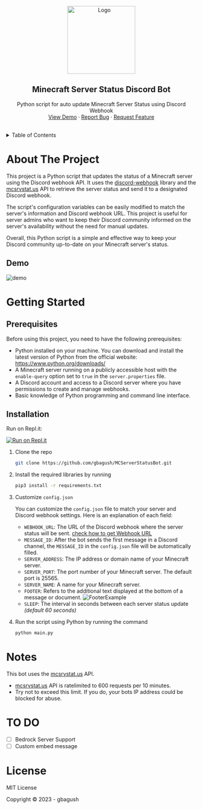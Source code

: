 <!-- PROJECT LOGO -->
<br />
<div align="center">
  <a href="https://github.com/gbagush/MCServerStatusBot">
    <img src="https://i.ibb.co/3fmB6NJ/logo-minecraft.png" alt="Logo" width="180">
  </a>

<h2 align="center">Minecraft Server Status Discord Bot</h2>

  <p align="center">
    Python script for auto update Minecraft Server Status using Discord Webhook
    <br />
    <a href="#demo">View Demo</a>
    ·
    <a href="https://github.com/gbagush/MCServerStatusBot/issues">Report Bug</a>
    ·
    <a href="https://github.com/gbagush/MCServerStatusBot/issues">Request Feature</a>
  </p>
</div>

<br />

<!-- TABLE OF CONTENTS -->
<details>
  <summary>Table of Contents</summary>
  <ol>
    <li>
      <a href="#about-the-project">About The Project</a>
      <ul>
        <li><a href="#demo">Demo</a></li>
      </ul>
    </li>
    <li>
      <a href="#getting-started">Getting Started</a>
      <ul>
        <li><a href="#prerequisites">Prerequisites</a></li>
        <li><a href="#installation">Installation</a></li>
      </ul>
    </li>
    <li><a href="#license">License</a></li>
    <li><a href="#contact">Contact</a></li>
  </ol>
</details>

<!-- ABOUT THE PROJECT -->
# About The Project
This project is a Python script that updates the status of a Minecraft server using the Discord webhook API. It uses the [discord-webhook](https://github.com/lovvskillz/python-discord-webhook) library and the [mcsrvstat.us](https://mcsrvstat.us/) API to retrieve the server status and send it to a designated Discord webhook.

The script's configuration variables can be easily modified to match the server's information and Discord webhook URL. This project is useful for server admins who want to keep their Discord community informed on the server's availability without the need for manual updates.

Overall, this Python script is a simple and effective way to keep your Discord community up-to-date on your Minecraft server's status.

<!-- DEMO -->
## Demo
![demo](https://i.ibb.co/DVkPwWw/demo.png)

<!-- GETTING STARTED -->
# Getting Started

## Prerequisites

Before using this project, you need to have the following prerequisites:

* Python installed on your machine. You can download and install the latest version of Python from the official website: https://www.python.org/downloads/
* A Minecraft server running on a publicly accessible host with the `enable-query` option set to `true` in the `server.properties` file.
* A Discord account and access to a Discord server where you have permissions to create and manage webhooks.
* Basic knowledge of Python programming and command line interface.

## Installation

Run on Repl.it:

[![Run on Repl.it](https://repl.it/badge/github/MrMazzone/dotreplit-example)](https://repl.it/github/gbagush/MCServerStatusBot)


1. Clone the repo
   ```sh
   git clone https://github.com/gbagush/MCServerStatusBot.git
   ```
2. Install the required libraries by running
   ```sh
   pip3 install -r requirements.txt
   ```
3. Customize `config.json`

   You can customize the `config.json` file to match your server and Discord webhook settings. Here is an explanation of each field:

   * `WEBHOOK_URL`: The URL of the Discord webhook where the server status will be sent.
   [check how to get Webhook URL](https://support.discord.com/hc/en-us/articles/228383668-Intro-to-Webhooks)
   * `MESSAGE_ID`: After the bot sends the first message in a Discord channel, the `MESSAGE_ID` in the `config.json` file will be automatically filled.
   * `SERVER_ADDRESS`: The IP address or domain name of your Minecraft server.
   * `SERVER_PORT`: The port number of your Minecraft server. The default port is 25565.
   * `SERVER_NAME`: A name for your Minecraft server.
   * `FOOTER`: Refers to the additional text displayed at the bottom of a message or document.
   ![FooterExample](https://i.ibb.co/16X7Gqx/footer.png)
   * `SLEEP`: The interval in seconds between each server status update _(default 60 seconds)_

4. Run the script using Python by running the command
   ```sh
   python main.py
   ```
<!-- NOTES -->
# Notes
This bot uses the [mcsrvstat.us](https://mcsrvstat.us/) API.

* [mcsrvstat.us](https://mcsrvstat.us/) API is ratelimited to 600 requests per 10 minutes.
* Try not to exceed this limit. If you do, your bots IP address could be blocked for abuse.

<!-- TO DO -->
# TO DO
- [ ] Bedrock Server Support
- [ ] Custom embed message

<!-- LICENSE -->
# License

MIT License

Copyright © 2023 - gbagush
